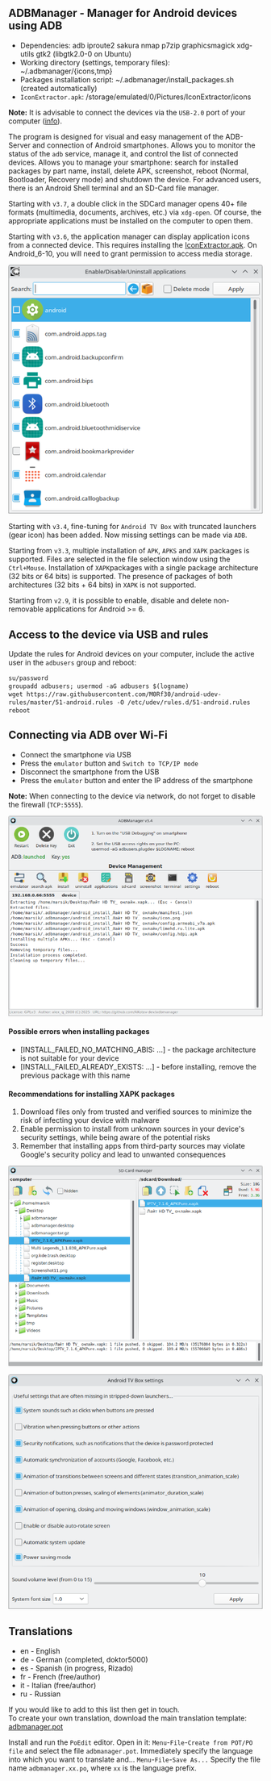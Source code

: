 ADBManager - Manager for Android devices using ADB
---
+ Dependencies: adb iproute2 sakura nmap p7zip graphicsmagick xdg-utils gtk2 (libgtk2.0-0 on Ubuntu)  
+ Working directory (settings, temporary files): ~/.adbmanager/{icons,tmp}  
+ Packages installation script: ~/.adbmanager/install_packages.sh (created automatically)
+ `IconExtractor.apk`: /storage/emulated/0/Pictures/IconExtractor/icons
  
**Note:** It is advisable to connect the devices via the `USB-2.0` port of your computer ([info](https://www.systutorials.com/how-to-force-a-usb-3-0-port-to-work-in-usb-2-0-mode-in-linux/)).
    
The program is designed for visual and easy management of the ADB-Server and connection of Android smartphones. Allows you to monitor the status of the `adb` service, manage it, and control the list of connected devices. Allows you to manage your smartphone: search for installed packages by part name, install, delete APK, screenshot, reboot (Normal, Bootloader, Recovery mode) and shutdown the device. For advanced users, there is an Android Shell terminal and an SD-Card file manager.  
  
Starting with `v3.7`, a double click in the SDCard manager opens 40+ file formats (multimedia, documents, archives, etc.) via `xdg-open`. Of course, the appropriate applications must be installed on the computer to open them.
  
Starting with `v3.6`, the application manager can display application icons from a connected device. This requires installing the [IconExtractor.apk](https://github.com/AKotov-dev/adbmanager/tree/main/IconExtractor). On Android_6-10, you will need to grant permission to access media storage.
  
![](https://github.com/AKotov-dev/adbmanager/blob/main/ScreenShots/Applications2.png)
  
Starting with `v3.4`, fine-tuning for `Android TV Box` with truncated launchers (gear icon) has been added. Now missing settings can be made via `ADB`.
  
Starting from `v3.3`, multiple installation of `APK`, `APKS` and `XAPK` packages is supported. Files are selected in the file selection window using the `Ctrl+Mouse`. Installation of `XAPK`packages with a single package architecture (32 bits or 64 bits) is supported. The presence of packages of both architectures (32 bits + 64 bits) in `XAPK` is not supported.
  
Starting from `v2.9`, it is possible to enable, disable and delete non-removable applications for Android >= 6.  
  
Access to the device via USB and rules
---
Update the rules for Android devices on your computer, include the active user in the `adbusers` group and reboot:  
```
su/password
groupadd adbusers; usermod -aG adbusers $(logname)
wget https://raw.githubusercontent.com/M0Rf30/android-udev-rules/master/51-android.rules -O /etc/udev/rules.d/51-android.rules
reboot
```
  
Connecting via ADB over Wi-Fi
---
+ Connect the smartphone via USB  
+ Press the `emulator` button and `Switch to TCP/IP mode`  
+ Disconnect the smartphone from the USB  
+ Press the `emulator` button and enter the IP address of the smartphone

**Note:** When connecting to the device via network, do not forget to disable the firewall (`TCP:5555`).  
  
![](https://github.com/AKotov-dev/adbmanager/blob/main/ScreenShots/Screenshot11.png)  
#### Possible errors when installing packages
+ [INSTALL_FAILED_NO_MATCHING_ABIS: ...] - the package architecture is not suitable for your device
+ [INSTALL_FAILED_ALREADY_EXISTS: ...] - before installing, remove the previous package with this name

#### Recommendations for installing XAPK packages
1. Download files only from trusted and verified sources to minimize the risk of infecting your device with malware
2. Enable permission to install from unknown sources in your device's security settings, while being aware of the potential risks
3. Remember that installing apps from third-party sources may violate Google's security policy and lead to unwanted consequences

![](https://github.com/AKotov-dev/adbmanager/blob/main/ScreenShots/Screenshot12.png)  
  
![](https://github.com/AKotov-dev/adbmanager/blob/main/ScreenShots/Screenshot13.png)  

Translations
--
+ en - English
+ de - German (completed, doktor5000)
+ es - Spanish (in progress, Rizado)
+ fr - French (free/author)
+ it - Italian (free/author)
+ ru - Russian  
  
If you would like to add to this list then get in touch.  
To create your own translation, download the main translation template: [adbmanager.pot](https://raw.githubusercontent.com/AKotov-dev/adbmanager/main/adbmanager/languages/adbmanager.pot)
  
Install and run the `PoEdit` editor. Open in it: `Menu`-`File`-`Create from POT/PO file` and select the file `adbmanager.pot`. Immediately specify the language into which you want to translate and... `Menu`-`File`-`Save As...` Specify the file name `adbmanager.xx.po`, where `xx` is the language prefix.

